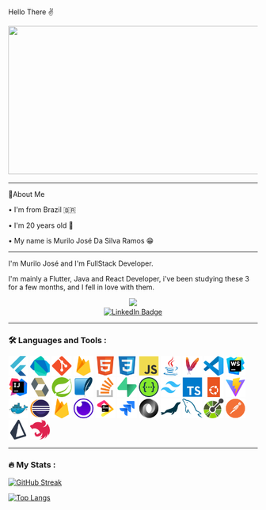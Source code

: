 Hello There ✌️

<div align="center">
  <img src="https://media.giphy.com/media/dWesBcTLavkZuG35MI/giphy.gif" width="600" height="300"/>
</div>

---

🕺About Me

• I'm from Brazil 🇧🇷

• I'm 20 years old 🔞

• My name is Murilo José Da Silva Ramos 😁

---

I'm Murilo José
and I'm FullStack Developer.


I'm mainly a Flutter, Java and React Developer, i've been studying these 3 for a few months, and I fell in love with them.

<div id="header" align="center">
  <img src="https://media.giphy.com/media/M9gbBd9nbDrOTu1Mqx/giphy.gif" width="100"/>
  <div id="badges">
    <a href="https://www.linkedin.com/in/murilo-ramos-53a388255/">
      <img src="https://img.shields.io/badge/LinkedIn-blue?style=for-the-badge&logo=linkedin&logoColor=white" alt="LinkedIn Badge"/>
    </a>
</div>
</div>

---

### :hammer_and_wrench: Languages and Tools :
<div>
  <img src="https://github.com/devicons/devicon/blob/master/icons/flutter/flutter-original.svg" height="40px" width="40px" title="Flutter" alt="Flutter">
  <img src="https://github.com/devicons/devicon/blob/master/icons/dart/dart-original.svg" height="40px" width="40px" title="Dart" alt="Dart">
  <img src="https://github.com/devicons/devicon/blob/master/icons/git/git-original.svg" height="40px" width="40px" title="Git" alt="Git">
  <img src="https://github.com/devicons/devicon/blob/master/icons/firebase/firebase-original.svg" height="40px" width="40px" title="Firebase" alt="Firebase">
  <img src="https://github.com/devicons/devicon/blob/master/icons/html5/html5-original.svg" height="40px" width="40px" title="HTML" alt="HTML">
  <img src="https://github.com/devicons/devicon/blob/master/icons/css3/css3-original.svg" height="40px" width="40px" title="CSS" alt="CSS">
  <img src="https://github.com/devicons/devicon/blob/master/icons/javascript/javascript-original.svg" height="40px" width="40px" title="JS" alt="JS">
  <img src="https://github.com/devicons/devicon/blob/master/icons/java/java-original.svg" height="40px" width="40px" title="Java" alt="Java">
  <img src="https://github.com/devicons/devicon/blob/master/icons/maven/maven-original.svg" height="40px" width="40px" title="Maven" alt="Maven">
  <img src="https://github.com/devicons/devicon/blob/master/icons/vscode/vscode-original.svg" height="40px" width="40px" title="VSCode" alt="VSCode">
  <img src="https://github.com/devicons/devicon/blob/master/icons/webstorm/webstorm-original.svg" height="40px" width="40px" title="WebStorm" alt="WebStorm">
  <img src="https://github.com/devicons/devicon/blob/master/icons/intellij/intellij-original.svg" height="40px" width="40px" title="IntelliJ" alt="IntelliJ">
  <img src="https://github.com/devicons/devicon/blob/master/icons/hibernate/hibernate-original.svg" height="40px" width="40px" title="Hibernate" alt="Hibernate">
  <img src="https://github.com/devicons/devicon/blob/master/icons/spring/spring-original.svg" height="40px" width="40px" title="Spring" alt="Spring">
  <img src="https://github.com/devicons/devicon/blob/master/icons/sqlite/sqlite-original.svg" height="40px" width="40px" title="Sqlite" alt="Sqlite">
  <img src="https://github.com/devicons/devicon/blob/master/icons/stackoverflow/stackoverflow-original.svg" height="40px" width="40px" title="StackOverflow" alt="StackOverflow">
  <img src="https://github.com/devicons/devicon/blob/master/icons/supabase/supabase-original.svg" height="40px" width="40px" title="Supabase" alt="Supabase">
  <img src="https://github.com/devicons/devicon/blob/master/icons/swagger/swagger-original.svg" height="40px" width="40px" title="Swagger" alt="Swagger">
  <img src="https://github.com/devicons/devicon/blob/master/icons/tailwindcss/tailwindcss-original.svg" height="40px" width="40px" title="Tailwindcss" alt="Tailwindcss">
  <img src="https://github.com/devicons/devicon/blob/master/icons/typescript/typescript-original.svg" height="40px" width="40px" title="Typescript" alt="Typescript">
  <img src="https://github.com/devicons/devicon/blob/master/icons/ubuntu/ubuntu-original.svg" height="40px" width="40px" title="Ubuntu" alt="Ubuntu">
  <img src="https://github.com/devicons/devicon/blob/master/icons/vitejs/vitejs-original.svg" height="40px" width="40px" title="Vite" alt="Vite">
  <img src="https://github.com/devicons/devicon/blob/master/icons/docker/docker-original.svg" height="40px" width="40px" title="Docker" alt="Docker">
  <img src="https://github.com/devicons/devicon/blob/master/icons/eclipse/eclipse-original.svg" height="40px" width="40px" title="Eclipse" alt="Eclipse">
  <img src="https://github.com/devicons/devicon/blob/master/icons/firebase/firebase-original.svg" height="40px" width="40px" title="Firebase" alt="Firebase">
  <img src="https://github.com/devicons/devicon/blob/master/icons/insomnia/insomnia-original.svg" height="40px" width="40px" title="Insomnia" alt="Insomnia">
  <img src="https://github.com/devicons/devicon/blob/master/icons/jetbrains/jetbrains-original.svg" height="40px" width="40px" title="JetBrains" alt="JetBrains">
  <img src="https://github.com/devicons/devicon/blob/master/icons/jira/jira-original.svg" height="40px" width="40px" title="Jira" alt="Jira">
  <img src="https://github.com/devicons/devicon/blob/master/icons/json/json-original.svg" height="40px" width="40px" title="Json" alt="Json">
  <img src="https://github.com/devicons/devicon/blob/master/icons/mariadb/mariadb-original.svg" height="40px" width="40px" title="MariaDB" alt="MariaDB">
  <img src="https://github.com/devicons/devicon/blob/master/icons/mysql/mysql-original.svg" height="40px" width="40px" title="MySQL" alt="MySQL">
  <img src="https://github.com/devicons/devicon/blob/master/icons/openapi/openapi-original.svg" height="40px" width="40px" title="OpenAPI" alt="OpenAPI">
  <img src="https://github.com/devicons/devicon/blob/master/icons/postman/postman-original.svg" height="40px" width="40px" title="Postman" alt="Postman">
  <img src="https://github.com/devicons/devicon/blob/master/icons/prisma/prisma-original.svg" height="40px" width="40px" title="Prisma" alt="Prisma">
  <img src="https://github.com/devicons/devicon/blob/master/icons/nestjs/nestjs-original.svg" height="40px" width="40px" title="NestJS" alt="NestJS">
</div>

---

### :fire: My Stats :

  [![GitHub Streak](http://github-readme-streak-stats.herokuapp.com?user=gwrgwr&theme=dark&background=000000)](https://git.io/streak-stats)

  
  [![Top Langs](https://github-readme-stats.vercel.app/api/top-langs/?username=gwrgwr&layout=compact&theme=vision-friendly-dark)](https://github.com/anuraghazra/github-readme-stats)


